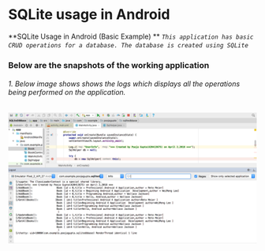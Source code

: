 # SQLite usage in Android

**SQLite Usage in Android (Basic Example) **
_`This application has basic CRUD operations for a database. The database is created using SQLite`_

### Below are the snapshots of the working application


###### 1. Below image shows shows the logs which displays all the operations being performed on the application.
  ![](images/output.png)
  
